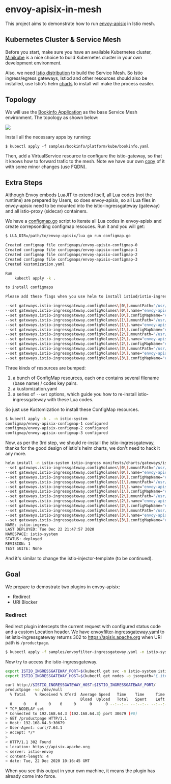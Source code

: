 # envoy-apisix-in-mesh

This project aims to demonstrate how to run [envoy-apisix](https://github.com/api7/envoy-apisix) in Istio mesh.

## Kubernetes Cluster & Service Mesh

Before you start, make sure you have an available Kubernetes cluster, [Minikube](https://minikube.sigs.k8s.io/docs/start/) is a nice choice to build Kubernetes cluster in your own development environment.

Also, we need [Istio distribution](https://github.com/istio/istio/releases/tag/1.8.1) to build the Service Mesh. So Istio ingress/egress gateways, Istiod and other resources should also be installed, use Istio's helm [charts](https://github.com/istio/istio/tree/master/manifests/charts) to install will make the process easiler.

## Topology

We will use the [Bookinfo Application](https://istio.io/latest/docs/examples/bookinfo/) as the base Service Mesh environment. The topology as shown below:

![ ](https://istio.io/latest/docs/examples/bookinfo/withistio.svg)

Install all the necessary apps by running:

```
$ kubectl apply -f samples/bookinfo/platform/kube/bookinfo.yaml
```

Then, add a VirtualService resource to configure the istio-gateway, so that it knows how to forward trafic to the mesh. Note we have our own [copy](./samples/bookinfo-gateway.yaml) of it with some minor changes (use FQDN).

## Extra Steps

Although Envoy embeds LuaJIT to extend itself, all Lua codes (not the runtime) are prepared by Users, so does envoy-apisix, so all Lua files in envoy-apisix need to be mounted into the istio-ingressgateway (gateway) and all istio-proxy (sidecar) containers.

We have a [configmap.go](configmap.go) script to iterate all Lua codes in envoy-apisix and create correpsonding configmap resouces. Run it and you will get:

```sh
$ LUA_DIR=/path/to/envoy-apisix/lua go run configmap.go

Created configmap file configmaps/envoy-apisix-configmap-0
Created configmap file configmaps/envoy-apisix-configmap-1
Created configmap file configmaps/envoy-apisix-configmap-2
Created configmap file configmaps/envoy-apisix-configmap-3
Created kustomization.yaml

Run
	kubectl apply -k .

to install configmaps

Please add these flags when you use helm to install istiod/istio-ingressgateway

--set gateways.istio-ingressgateway.configVolumes\[0\].mountPath="/usr/local/share/Users/alex/Workstation/tokers/envoy-apisix/lua/apisix/core" \
--set gateways.istio-ingressgateway.configVolumes\[0\].name="envoy-apisix-configmap-0" \
--set gateways.istio-ingressgateway.configVolumes\[0\].configMapName="envoy-apisix-configmap-0" \
--set gateways.istio-ingressgateway.configVolumes\[1\].mountPath="/usr/local/share/Users/alex/Workstation/tokers/envoy-apisix/lua/apisix" \
--set gateways.istio-ingressgateway.configVolumes\[1\].name="envoy-apisix-configmap-1" \
--set gateways.istio-ingressgateway.configVolumes\[1\].configMapName="envoy-apisix-configmap-1" \
--set gateways.istio-ingressgateway.configVolumes\[2\].mountPath="/usr/local/share/Users/alex/Workstation/tokers/envoy-apisix/lua/apisix/plugins" \
--set gateways.istio-ingressgateway.configVolumes\[2\].name="envoy-apisix-configmap-2" \
--set gateways.istio-ingressgateway.configVolumes\[2\].configMapName="envoy-apisix-configmap-2" \
--set gateways.istio-ingressgateway.configVolumes\[3\].mountPath="/usr/local/share/Users/alex/Workstation/tokers/envoy-apisix/lua/deps/net" \
--set gateways.istio-ingressgateway.configVolumes\[3\].name="envoy-apisix-configmap-3" \
--set gateways.istio-ingressgateway.configVolumes\[3\].configMapName="envoy-apisix-configmap-3" \
```

Three kinds of resources are bumped:

1. a bunch of ConfigMap resources, each one contains several filename (base name) / codes key pairs.
2. a kustomization.yaml
3. a series of `--set` options, which guide you how to re-install istio-ingressgateway with these Lua codes.

So just use Kustomization to install these ConfigMap resources.

```sh
$ kubectl apply -k . -n istio-system
configmap/envoy-apisix-configmap-1 configured
configmap/envoy-apisix-configmap-2 configured
configmap/envoy-apisix-configmap-3 configured
```

Now, as per the 3rd step, we should re-install the istio-ingressgateway, thanks for the good design of istio's helm charts, we don't need to hack it any more.

```sh
helm install -n istio-system istio-ingress manifests/charts/gateways/istio-ingress --set global.imagePullPolicy="IfNotPresent" --set global.hub="docker.io/istio" --set global.tag="1.8.1" --set global.jwtPolicy=first-party-jwt \
--set gateways.istio-ingressgateway.configVolumes\[0\].mountPath="/usr/local/share/lua/apisix/plugins" \
--set gateways.istio-ingressgateway.configVolumes\[0\].name="envoy-apisix-configmap-2" \
--set gateways.istio-ingressgateway.configVolumes\[0\].configMapName="envoy-apisix-configmap-2" \
--set gateways.istio-ingressgateway.configVolumes\[1\].mountPath="/usr/local/share/lua/deps/net" \
--set gateways.istio-ingressgateway.configVolumes\[1\].name="envoy-apisix-configmap-3" \
--set gateways.istio-ingressgateway.configVolumes\[1\].configMapName="envoy-apisix-configmap-3" \
--set gateways.istio-ingressgateway.configVolumes\[2\].mountPath="/usr/local/share/lua/apisix/core" \
--set gateways.istio-ingressgateway.configVolumes\[2\].name="envoy-apisix-configmap-0" \
--set gateways.istio-ingressgateway.configVolumes\[2\].configMapName="envoy-apisix-configmap-0" \
--set gateways.istio-ingressgateway.configVolumes\[3\].mountPath="/usr/local/share/lua/apisix" \
--set gateways.istio-ingressgateway.configVolumes\[3\].name="envoy-apisix-configmap-1" \
--set gateways.istio-ingressgateway.configVolumes\[3\].configMapName="envoy-apisix-configmap-1"
NAME: istio-ingress
LAST DEPLOYED: Tue Dec 22 21:47:57 2020
NAMESPACE: istio-system
STATUS: deployed
REVISION: 1
TEST SUITE: None
```

And it's similar to change the istio-injector-template (to be continued).

## Goal

We prepare to demostrate two plugins in envoy-apisix:

* Redirect
* URI Blocker

### Redirect

Redirect plugin intercepts the current request with configured status code and a custom Location header. We have [envoyfilter-ingressgateway.yaml](./samples/envoyfilter-ingressgateway.yaml) to let istio-ingressgateway returns 302 to https://apisix.apache.org when URI path is `/productpage`.

```sh
$ kubectl apply -f samples/envoyfilter-ingressgateway.yaml -n istio-system
```

Now try to access the istio-ingressgateway.

```sh
export ISTIO_INGRESSGATEWAY_PORT=$(kubectl get svc -n istio-system istio-ingressgateway -o jsonpath='{.spec.ports[?(@.name=="http2")].nodePort}')
export ISTIO_INGRESSGATEWAY_HOST=$(kubectl get nodes -o jsonpath='{.items[0].status.addresses[0].address}')

curl http://$ISTIO_INGRESSGATEWAY_HOST:$ISTIO_INGRESSGATEWAY_PORT/
productpage -vo /dev/null
  % Total    % Received % Xferd  Average Speed   Time    Time     Time  Current
                                 Dload  Upload   Total   Spent    Left  Speed
  0     0    0     0    0     0      0      0 --:--:-- --:--:-- --:--:--     0*   Trying 192.168.64.3...
* TCP_NODELAY set
* Connected to 192.168.64.3 (192.168.64.3) port 30679 (#0)
> GET /productpage HTTP/1.1
> Host: 192.168.64.3:30679
> User-Agent: curl/7.64.1
> Accept: */*
>
< HTTP/1.1 302 Found
< location: https://apisix.apache.org
< server: istio-envoy
< content-length: 4
< date: Tue, 22 Dec 2020 10:16:45 GMT
```

When you see this output in your own machine, it means the plugin has already come into force.

